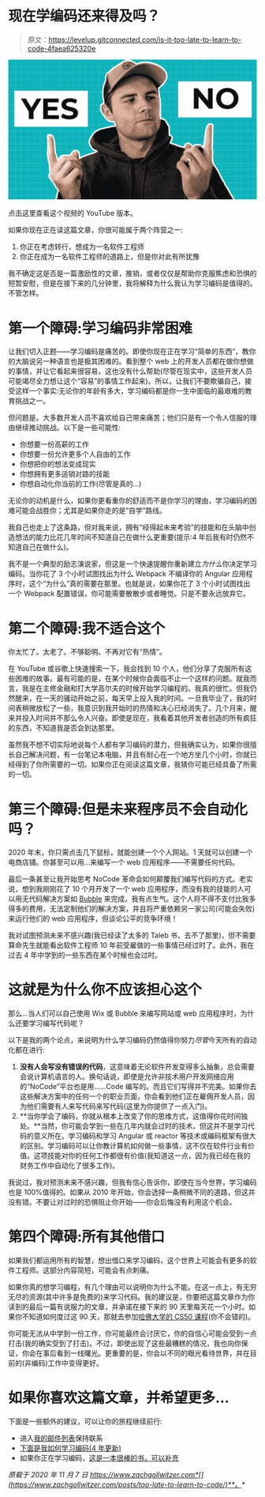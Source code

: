 # 现在学编码还来得及吗？

> 原文：<https://levelup.gitconnected.com/is-it-too-late-to-learn-to-code-4faea625320e>

![](img/5782507a38b5f1f814ba6dc298b6360f.png)

点击这里查看这个视频的 YouTube 版本。

如果你现在正在读这篇文章，你很可能属于两个阵营之一:

1.  你正在考虑转行，想成为一名软件工程师
2.  你正在成为一名软件工程师的道路上，但是你对此有所犹豫

我不确定这是否是一篇激励性的文章，推销，或者仅仅是帮助你克服焦虑和恐惧的短暂安慰，但是在接下来的几分钟里，我将解释为什么我认为学习编码是值得的。不管怎样。

# 第一个障碍:学习编码非常困难

让我们切入正题——学习编码是痛苦的。即使你现在正在学习“简单的东西”，教你的大脑说另一种语言也是极其困难的。看到整个 web 上的开发人员都在做你想做的事情，并让它看起来很容易，这也没有什么帮助(尽管在现实中，这些开发人员可能竭尽全力想让这个“容易”的事情工作起来)。所以，让我们不要欺骗自己，接受这样一个事实:无论你的年龄有多大，学习编码都是你一生中面临的最艰难的教育挑战之一。

但问题是。大多数开发人员不喜欢给自己带来痛苦；他们只是有一个令人信服的理由继续推动挑战。以下是一些可能性:

*   你想要一份高薪的工作
*   你想要一份允许更多个人自由的工作
*   你想把你的想法变成现实
*   你想拥有更多适销对路的技能
*   你想自动化你当前的工作(尽管是真的…)

无论你的动机是什么，如果你更看重你的舒适而不是你学习的理由，学习编码的困难可能会战胜你；尤其是如果你走的是“自学”路线。

我自己也走上了这条路，但对我来说，拥有“经得起未来考验”的技能和在头脑中创造想法的能力比花几年时间不知道自己在做什么更重要(提示:4 年后我有时仍然不知道自己在做什么)。

我不是一个典型的励志演说家，但这是一个快速提醒你重新建立*为什么*你决定学习编码。当你花了 3 个小时试图找出为什么 Webpack 不编译你的 Angular 应用程序时，这个“为什么”真的需要在那里。也就是说，如果你花了 3 个小时试图找出一个 Webpack 配置错误，你可能需要散散步或者睡觉。只是不要永远放弃它。

# 第二个障碍:我不适合这个

你太忙了。太老了。不够聪明。不再对它有“热情”。

在 YouTube 或谷歌上快速搜索一下，我会找到 10 个人，他们分享了克服所有这些困难的故事。最有可能的是，在某个时候你会面临不止一个这样的问题。就我而言，我是在主修金融和打大学高尔夫的时候开始学习编程的。我真的很忙。但我仍然醒来，在一天的骚动开始之前，每天早上投入我的时间。一旦我毕业了，我的时间表稍微放松了一些，我意识到我开始时的热情和决心已经消失了。几个月来，醒来并投入时间并不那么令人兴奋。即使是现在，我看着其他开发者创造的所有疯狂的东西，不知道我是否会到达那里。

虽然我不想不切实际地说每个人都有学习编码的潜力，但我确实认为，如果你很擅长自己解决问题，有一台笔记本电脑，并且有耐心在一个地方坐几个小时，你就已经得到了你所需要的一切。如果你正在阅读这篇文章，我猜你可能已经具备了所需的一切。

# 第三个障碍:但是未来程序员不会自动化吗？

2020 年末，你只需点击几下鼠标，就能创建一个个人网站。1 天就可以创建一个电商店铺。你甚至可以用…来编写一个 web 应用程序——不需要任何代码。

最后一条甚至让我开始思考 NoCode 革命会如何颠覆我们编写代码的方式。老实说，想到我刚刚花了 10 个月开发了一个 web 应用程序，而没有我的技能的人可以用无代码解决方案如 [Bubble](https://bubble.io/welcome) 来完成，我有点生气。这个人将不得不支付比我多得多的费用，无法定制他们的解决方案，并且将严重依赖另一家公司(可能会失败)来运行他们的 web 应用程序，但谈论公平的竞争环境！

我对试图预测未来不感兴趣(我已经读了太多的 Taleb 书，去不了那里)，但不需要算命先生就能看出软件工程师 10 年前受雇做的一些事情已经过时了。此外，我在过去 4 年中学到的一些东西在某个时候也会过时。

# 这就是为什么你不应该担心这个

那么…当人们可以自己使用 Wix 或 Bubble 来编写网站或 web 应用程序时，为什么还要学习编写代码呢？

以下是我的两个论点，来说明为什么学习编码仍然值得你努力*尽管*今天所有的自动化都在进行:

1.  **没有人会写没有错误的代码**，这意味着无论软件开发变得多么抽象，总会需要会说计算机语言的人。换句话说，即使是允许非技术用户开发网络应用的“NoCode”平台也是用……Code 编写的。而且它们写得并不完美。如果你去这些解决方案中的任何一个的职业页面，你会看到他们正在雇佣开发人员，因为他们需要有人来写代码来写代码(这里为你提供了一点入门)。
2.  **当你学会了编码，你就从根本上改变了你的思维方式，这值得你花时间独处。**当然，你可能会学到一些在几年内就会过时的技术，但这并不是学习代码的意义所在。学习编码和学习 Angular 或 reactor 等技术或编码框架有很大的区别。学习编码可以让你教计算机如何做一些事情，这不仅在软件行业有价值。这项技能对你的任何工作都很有价值(我知道这一点，因为我已经在我的财务工作中自动化了很多工作)。

我说过，我对预测未来不感兴趣，但我有信心告诉你，即使在当今世界，学习编码也是 100%值得的。如果从 2010 年开始，你会选择一条稍微不同的道路，但这并没有错。不要让对过时的恐惧阻止你开始——你会后悔没有利用这个机会。

# 第四个障碍:所有其他借口

如果我们都运用所有的智慧，想出借口来学习编码，这个世界上可能会有更多的软件工程师。这部分内容简短，可能会有点刺痛。

如果你真的想学习编程，有几个理由可以说明你为什么不能。在这一点上，有无穷无尽的资源(其中许多是免费的)来学习代码。我的建议是，你要把这篇文章作为你读到的最后一篇有说服力的文章，并承诺在接下来的 90 天里每天花一个小时。如果你不知道如何度过这 90 天，那就去参加[哈佛大学的 CS50 课程](https://online-learning.harvard.edu/course/cs50-introduction-computer-science?delta=0)(你不会错的)。

你可能无法从中学到一份工作，你可能最终会讨厌它，你的自信心可能会受到一点打击(我的确实受到了打击)。不过，即使出现了这些最糟糕的情况，我也向你保证，你会在事后看到一线曙光。更重要的是，你会以不同的眼光看待世界，并在目前的(非编码)工作中变得更好。

# 如果你喜欢这篇文章，并希望更多…

下面是一些额外的建议，可以让你的旅程继续前行:

*   进入[我的邮件列表](https://lists.zachgollwitzer.com/learn-to-code/)保持联系
*   [下面是我如何学习编码(4 年更新)](https://youtu.be/Zr73KfbiSu0)
*   如果你正在学习编码，[这是一本很棒的书，可以补充](https://geni.us/code-book)

*原载于 2020 年 11 月 7 日 https://www.zachgollwitzer.com*[](https://www.zachgollwitzer.com/posts/too-late-to-learn-to-code/)**。**
